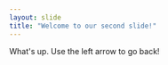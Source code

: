 ```yaml
---
layout: slide
title: "Welcome to our second slide!"
---
```

What's up.
Use the left arrow to go back!
